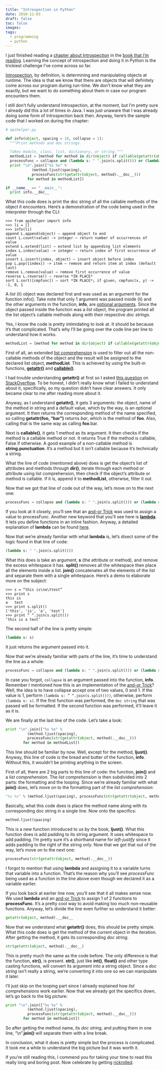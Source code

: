 ```yaml
---
title: "Introspection in Python"
date: 2010-11-03
draft: false
toc: false
images:
tags:
  - programming
  - python
---
```


I just finished reading a [chapter about Introspection](http://diveintopython.org/power_of_introspection/index.html) in the [book that I’m reading](http://diveintopython.org/). Learning the concept of introspection and doing it in Python is the trickiest challenge I’ve come across so far.

[Introspection](http://en.wikipedia.org/wiki/Introspection_%28computer_science%29), by definition, is determining and manipulating objects at runtime. The idea is that we know that there are objects that will definitely come across our program during run-time. We don’t know what they are exactly, but we want to do something about them in case our program encounters them.

I still don’t fully understand Introspection, at the moment, but I’m pretty sure I already did this a lot of times in Java. I was just unaware that I was already doing some form of Introspection back then. Anyway, here’s the sample code that I worked on during the chapter:

```python
# apihelper.py

def info(object, spacing = 10, collapse = 1):
  """Print methods and doc strings.

  Takes module, class, list, dictionary, or string."""
  methodList = [method for method in dir(object) if callable(getattr(object, method))]
  processFunc = collapse and (lambda s: " ".join(s.split())) or (lambda s: s)
  print "\n".join(["%s %s" %
            (method.ljust(spacing),
            processFunc(str(getattr(object, method).__doc__)))
          for method in methodList])

if __name__ == "__main__":
  print info.__doc__
```

What this code does is print the doc string of all the callable methods of the object it encounters. Here’s a demonstration of the code being used in the interpreter through the CLI:

```shell
>>> from apihelper import info
>>> li = []
>>> info(li)
append L.append(object) — append object to end
count L.count(value) -> integer — return number of occurrences of value
extend L.extend(list) — extend list by appending list elements
index L.index(value) -> integer — return index of first occurrence of value
insert L.insert(index, object) — insert object before index
pop L.pop([index]) -> item — remove and return item at index (default last)
remove L.remove(value) — remove first occurrence of value
reverse L.reverse() — reverse *IN PLACE*
sort L.sort([cmpfunc]) — sort *IN PLACE*; if given, cmpfunc(x, y) -> -1, 0, 1
```

A *list* (li) object was declared first and was used as an argument for the function info(). Take note that only 1 argument was passed inside (li) and the other arguments in the function, **info**, are [optional arguments](/posts/2010/11/01/optional-arguments-a-gift-from-heaven/). Since the object passed inside the function was a *list* object, the program printed all the list object’s callable methods along with their respective *doc strings*.

Yes, I know the code is pretty intimidating to look at. It should be because it’s that complicated. That’s why I’ll be going over the code line per line to understand how it works.

```python
methodList = [method for method in dir(object) if callable(getattr(object, method))]
```

First of all, an extended [list comprehension](http://docs.python.org/tutorial/datastructures.html#list-comprehensions) is used to filter out all the non-callable methods of the object and the result will be assigned to the declared list object, **methodList**. This is achieved by using the built-in functions, [**getattr()**](http://docs.python.org/library/functions.html#getattr) and [**callable()**](http://docs.python.org/library/functions.html#callable).

I had trouble understanding **getattr()** at first so I asked [this question](http://stackoverflow.com/q/4075190/395972) on [StackOverflow](http://stackoverflow.com/). To be honest, I didn’t really know what I failed to understand about it, specifically, so my question didn’t have clear answers. It only became clear to me after reading more about it.

Anyway, as I understand **getattr()**, it gets 3 arguments: the object, name of the method in string and a default value, which by the way, is an optional argument. It then returns the corresponding method of the name specified, so calling **getattr(foo, “bar”)** returns *bar*, which is the method of **foo**. Also, calling that is the same way as calling **foo**.bar.

Next is **callable()**, it gets 1 method as its argument. It then checks if the method is a callable method or not. It returns True if the method is callable, False if otherwise. A good example of a non-callable method is **string.punctuation**. It’s a method but it isn’t callable because it’s technically a string.

What the line of code (mentioned above) does is get the object’s list of attributes and methods through **dir()**, iterate through each method or attribute using list comprehension, then check if the object’s attribute or method is callable. If it is, append it to **methodList**, otherwise, filter it out.

Now that we got that line of code out of the way, let’s move on to the next one:

```python
processFunc = collapse and (lambda s: " ".join(s.split())) or (lambda s: s)
```

If you look at it closely, you’ll see that an [and-or Trick](http://diveintopython.org/power_of_introspection/and_or.html#d0e9975) was used to assign a value to processFunc. Another new keyword that you’ll see here is [**lambda**](http://docs.python.org/tutorial/controlflow.html#lambda-forms). It lets you define functions in an inline fashion. Anyway, a detailed explanation of **lambda** can be found [here](http://diveintopython.org/power_of_introspection/lambda_functions.html).

Now that we’re already familiar with what **lambda** is, let’s disect some of the logic found in that line of code:

```python
(lambda s: " ".join(s.split()))
```

What this does is take an argument, **s** (the attribute or method), and remove the excess whitespace it has. **split()** removes all the whitespace then place all the elements inside a list. **join()** concatenates all the elements of the list and separate them with a single whitespace. Here’s a demo to elaborate more on the subject:

```shell
>>> s = “this is\na\ttest”
>>> print s
this is
a	test
>>> print s.split()
['this', 'is', 'a', 'test']
>>> print ” “.join(s.split())
‘this is a test’
```

The second half of the line is pretty simple:

```python
(lambda s: s)
```

It just returns the argument passed into it.

Now that we’re already familiar with parts of the line, it’s time to understand the line as a whole:

```python
processFunc = collapse and (lambda s: " ".join(s.split())) or (lambda s: s)
```

In case you forgot, `collapse` is an argument passed into the function, **info**. Remember I mentioned how this is an implementation of the [and-or Trick](http://diveintopython.org/power_of_introspection/and_or.html#d0e9975)? Well, the idea is to have collapse accept one of two values, 0 and 1. If the value is 1, perform `(lambda s: ” “.join(s.split()))`, otherwise, perform `(lambda s: s)`. If the first function was performed, the `doc string` that was passed will be formatted. If the second function was performed, it’ll leave it as it is.

We are finally at the last line of the code. Let’s take a look:

```python
print "\n".join(["%s %s" %
          (method.ljust(spacing),
          processFunc(str(getattr(object, method).__doc__)))
        for method in methodList])
```

This line should be familiar by now. Well, except for the method, **ljust()**. Anyway, this line of code is the bread and butter of the function, **info**. Without this, it wouldn’t be printing anything in the screen.

First of all, there are 2 big parts to this line of code: the function, **join()** and a *list comprehension*. The *list comprehension* is then subdivided into 2 parts: the formatting and the looping. Since we’re already familiar with what **join()** does, let’s move on to the formatting part of the *list comprehension*:

```python
"%s %s" % (method.ljust(spacing), processFunc(str(getattr(object, method).__doc__)))
```

Basically, what this code does is place the method name along with its corresponding doc string in a single line. Now onto the specifics:

```python
method.ljust(spacing)
```

This is a new function introduced to us by the book, **ljust()**. What this function does is add padding to its string argument. It uses whitespace to add padding. I’m pretty sure it’s a shorthand name for *left-justify* since it adds padding to the right of the string only. Now that we got that out of the way, let’s move on to the next one:

```python
processFunc(str(getattr(object, method).__doc__))
```

I forgot to mention that using **lambda** and assigning it to a variable turns that variable into a function. That’s the reason why you’ll see *processFunc* being used as a function in the line above even though we declared it as a variable earlier.

If you look back at earlier line now, you’ll see that it all makes sense now. We used **lambda** and an [and-or Trick](http://diveintopython.org/power_of_introspection/and_or.html#d0e9975) to assign 1 of 2 functions to **processFunc**. It’s a pretty cool way to avoid making too much non-reusable functions. Anyway, let’s divide the line even further so understand it better:

```python
getattr(object, method).__doc__
```

Now that we understand what **getattr()** does, this should be pretty simple. What this code does is get the method of the current object in the iteration. After getting the method, it gets its corresponding *doc string*.

```python
str(getattr(object, method).__doc__)
```

This is pretty much the same as the code before. The only difference is that the function, **str()**, is present. **str()**, just like **int()**, **float()** and other type casting functions, will convert its argument into a string object. Since a *doc string* isn’t really a string, we’re converting it into one so we can manipulate it later.

I’ll just skip on the looping part since I already explained how *list comprehensions* work earlier. Now that we already got the specifics down, let’s go back to the big picture:

```python
print "\n".join(["%s %s" %
          (method.ljust(spacing),
          processFunc(str(getattr(object, method).__doc__)))
        for method in methodList])
```

So after getting the method name, its *doc string*, and putting them in one line, “\n”.**join()** will separate them with a line break.

In conclusion, what it does is pretty simple but the process is complicated. It took me a while to understand the big picture but it was worth it.

If you’re still reading this, I commend you for taking your time to read this really long and boring post. Now celebrate by getting [rickrolled](http://www.youtube.com/watch?v=dQw4w9WgXcQ&ob=av3e).
